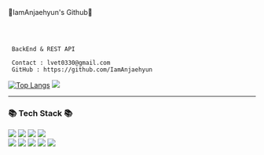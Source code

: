<div align="center>

  
# 👾IamAnjaehyun's Github👾 
##

</br>

```
 BackEnd & REST API

 Contact : lvet0330@gmail.com
 GitHub : https://github.com/IamAnjaehyun
```

  
  
[![Top Langs](https://github-readme-stats.vercel.app/api/top-langs/?username=IamAnjaehyun&layout=compact&theme=tokyonight)](https://github.com/anuraghazra/github-readme-stats)  <a href="https://opgc.me/#/users/IamAnJaeHyun" target="_blank"><img src="https://api.opgc.me/githubs/users/IamAnJaeHyun/tag/?theme=prism" /></a>


---


<h3 align="">📚 Tech Stack 📚</h3>
<p align="">
  <img src="https://img.shields.io/badge/Java-007396?style=for-the-square&logo=java&logoColor=white">
  <img src="https://img.shields.io/badge/SpringBoot-6DB33F?style=for-the-square&logo=SpringBoot&logoColor=white"/>
  <img src="https://img.shields.io/badge/SpringBootJPA-6DB33F?style=for-the-square&logo=SpringBoot&logoColor=white"/>
  <img src="https://img.shields.io/badge/Thymeleaf-005F0F?style=for-the-square&logo=SpringBoot&logoColor=white"/>
  
  <br>
  <img src="https://img.shields.io/badge/html-E34F26?style=for-the-square&logo=html5&logoColor=white">
  <img src="https://img.shields.io/badge/css-1572B6?style=for-the-square&logo=css3&logoColor=white">
  <img src="https://img.shields.io/badge/Javascript-ffb13b?style=for-the-square&logo=javascript&logoColor=white"/>
  <img src="https://img.shields.io/badge/github-181717?style=for-the-square&logo=github&logoColor=white">
  <img src="https://img.shields.io/badge/Mysql-E6B91E?style=for-the-square&logo=MySql&logoColor=white"/>
</p
</div>
